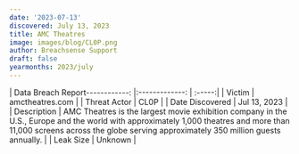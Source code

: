 ```yaml
---
date: '2023-07-13'
discovered: July 13, 2023
title: AMC Theatres
image: images/blog/CL0P.png
author: Breachsense Support
draft: false
yearmonths: 2023/july
---
```


| Data Breach Report------------:     |:-------------:    | :-----:|
| Victim      | amctheatres.com      | 
| Threat Actor      | CL0P      | 
| Date Discovered      | Jul 13, 2023      | 
| Description      | AMC Theatres is the largest movie exhibition company in the U.S., Europe and the world with approximately 1,000 theatres and more than 11,000 screens across the globe serving approximately 350 million guests annually.      | 
| Leak Size      | Unknown      | 

